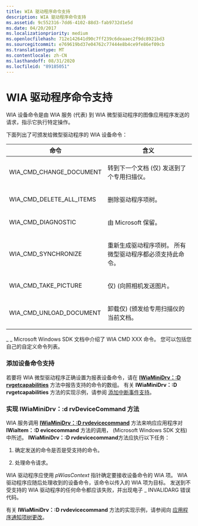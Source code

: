 ```yaml
---
title: WIA 驱动程序命令支持
description: WIA 驱动程序命令支持
ms.assetid: 9c552316-7dd6-4102-88d3-fab9732d1e5d
ms.date: 04/20/2017
ms.localizationpriority: medium
ms.openlocfilehash: 712e142641d90c7ff239c6deaaec2f9dc8921bd3
ms.sourcegitcommit: e769619bd37e04762c77444e8b4ce9fe86ef09cb
ms.translationtype: MT
ms.contentlocale: zh-CN
ms.lasthandoff: 08/31/2020
ms.locfileid: "89185051"
---
```

# <a name="wia-driver-command-support"></a>WIA 驱动程序命令支持





WIA 设备命令是由 WIA 服务 (代表) 到 WIA 微型驱动程序的图像应用程序发送的请求，指示它执行特定操作。

下面列出了可颁发给微型驱动程序的 WIA 设备命令：

<table>
<colgroup>
<col width="50%" />
<col width="50%" />
</colgroup>
<thead>
<tr class="header">
<th>命令</th>
<th>含义</th>
</tr>
</thead>
<tbody>
<tr class="odd">
<td><p>WIA_CMD_CHANGE_DOCUMENT</p></td>
<td><p>转到下一个文档 (仅) 发送到了个专用扫描仪。</p></td>
</tr>
<tr class="even">
<td><p>WIA_CMD_DELETE_ALL_ITEMS</p></td>
<td><p>删除驱动程序项树。</p></td>
</tr>
<tr class="odd">
<td><p>WIA_CMD_DIAGNOSTIC</p></td>
<td><p>由 Microsoft 保留。</p></td>
</tr>
<tr class="even">
<td><p>WIA_CMD_SYNCHRONIZE</p></td>
<td><p>重新生成驱动程序项树。 所有微型驱动程序都必须支持此命令。</p></td>
</tr>
<tr class="odd">
<td><p>WIA_CMD_TAKE_PICTURE</p></td>
<td><p>仅)  (向照相机发送图片。</p></td>
</tr>
<tr class="even">
<td><p>WIA_CMD_UNLOAD_DOCUMENT</p></td>
<td><p>卸载仅)  (颁发给专用扫描仪的当前文档。</p></td>
</tr>
</tbody>
</table>

 

\_ \_ Microsoft Windows SDK 文档中介绍了 WIA CMD XXX 命令。 您可以包括您自己的自定义命令列表。

### <a name="adding-device-command-support"></a>添加设备命令支持

若要将 WIA 微型驱动程序正确设置为报表设备命令，请在 [**IWiaMiniDrv：:D rvgetcapabilities**](/windows-hardware/drivers/ddi/wiamindr_lh/nf-wiamindr_lh-iwiaminidrv-drvgetcapabilities) 方法中报告支持的命令的数组。 有关 **IWiaMiniDrv：:D rvgetcapabilities** 方法的实现示例，请参阅 [添加中断事件支持](adding-interrupt-event-support.md)。

### <a name="implementing-the-iwiaminidrvdrvdevicecommand-method"></a>实现 IWiaMiniDrv：:d rvDeviceCommand 方法

WIA 服务调用 [**IWiaMiniDrv：:D rvdevicecommand**](/windows-hardware/drivers/ddi/wiamindr_lh/nf-wiamindr_lh-iwiaminidrv-drvdevicecommand) 方法来响应应用程序对 **IWiaItem：:D evicecommand** 方法的调用， (Microsoft Windows SDK 文档) 中所述。 **IWiaMiniDrv：:D rvdevicecommand**方法应执行以下任务：

1.  确定发送的命令是否是受支持的命令。

2.  处理命令请求。

WIA 驱动程序应使用 *pWiasContext* 指针确定要接收设备命令的 WIA 项。 WIA 驱动程序应随后处理收到的设备命令，该命令以传入的 WIA 项为目标。 发送到不受支持的 WIA 驱动程序的任何命令都应该失败，并出现电子 \_ INVALIDARG 错误代码。

有关 **IWiaMiniDrv：:D rvdevicecommand** 方法的实现示例，请参阅向 [应用程序通知项树更改](informing-an-application-of-item-tree-changes.md)。